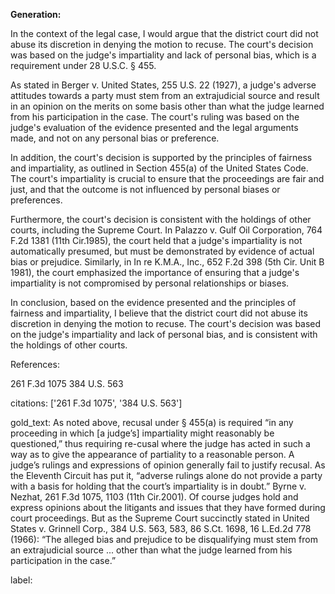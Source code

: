 **Generation:**



In the context of the legal case, I would argue that the district court did not abuse its discretion in denying the motion to recuse. The court's decision was based on the judge's impartiality and lack of personal bias, which is a requirement under 28 U.S.C. § 455.

As stated in Berger v. United States, 255 U.S. 22 (1927), a judge's adverse attitudes towards a party must stem from an extrajudicial source and result in an opinion on the merits on some basis other than what the judge learned from his participation in the case. The court's ruling was based on the judge's evaluation of the evidence presented and the legal arguments made, and not on any personal bias or preference.

In addition, the court's decision is supported by the principles of fairness and impartiality, as outlined in Section 455(a) of the United States Code. The court's impartiality is crucial to ensure that the proceedings are fair and just, and that the outcome is not influenced by personal biases or preferences.

Furthermore, the court's decision is consistent with the holdings of other courts, including the Supreme Court. In Palazzo v. Gulf Oil Corporation, 764 F.2d 1381 (11th Cir.1985), the court held that a judge's impartiality is not automatically presumed, but must be demonstrated by evidence of actual bias or prejudice. Similarly, in In re K.M.A., Inc., 652 F.2d 398 (5th Cir. Unit B 1981), the court emphasized the importance of ensuring that a judge's impartiality is not compromised by personal relationships or biases.

In conclusion, based on the evidence presented and the principles of fairness and impartiality, I believe that the district court did not abuse its discretion in denying the motion to recuse. The court's decision was based on the judge's impartiality and lack of personal bias, and is consistent with the holdings of other courts.

References:

261 F.3d 1075
384 U.S. 563


citations: ['261 F.3d 1075', '384 U.S. 563']

gold_text: As noted above, recusal under § 455(a) is required “in any proceeding in which [a judge’s] impartiality might reasonably be questioned,” thus requiring re-cusal where the judge has acted in such a way as to give the appearance of partiality to a reasonable person. A judge’s rulings and expressions of opinion generally fail to justify recusal. As the Eleventh Circuit has put it, “adverse rulings alone do not provide a party with a basis for holding that the court’s impartiality is in doubt.” Byrne v. Nezhat, 261 F.3d 1075, 1103 (11th Cir.2001). Of course judges hold and express opinions about the litigants and issues that they have formed during court proceedings. But as the Supreme Court succinctly stated in United States v. Grinnell Corp., 384 U.S. 563, 583, 86 S.Ct. 1698, 16 L.Ed.2d 778 (1966): “The alleged bias and prejudice to be disqualifying must stem from an extrajudicial source ... other than what the judge learned from his participation in the case.”

label: 